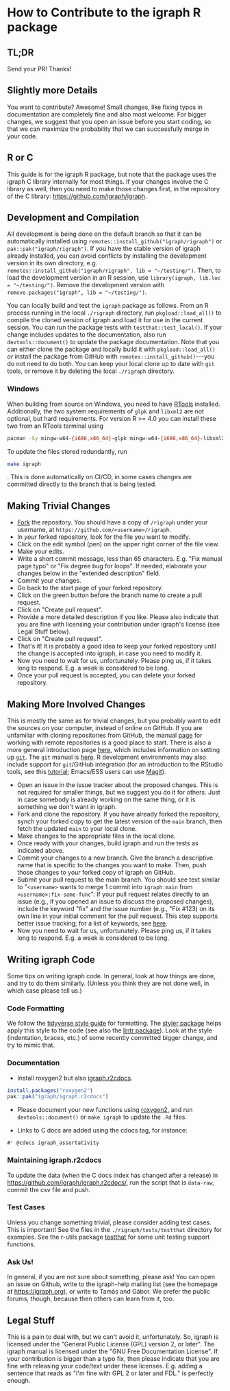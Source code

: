 # How to Contribute to the igraph R package

## TL;DR

Send your PR! Thanks!

## Slightly more Details

You want to contribute? Awesome! Small changes, like fixing typos in
documentation are completely fine and also most welcome. For bigger changes, we
suggest that you open an issue before you start coding, so that we can maximize
the probability that we can successfully merge in your code.

## R or C

This guide is for the igraph R package, but note that the package uses the
igraph C library internally for most things. If your changes involve the C
library as well, then you need to make those changes first, in the repository of
the C library: https://github.com/igraph/igraph.

## Development and Compilation

All development is being done on the default branch so that it can be
automatically installed using `remotes::install_github("igraph/rigraph")` or
`pak::pak("igraph/rigraph")`. If you have the stable version of igraph already
installed, you can avoid conflicts by installing the development version in its
own directory, e.g. `remotes::install_github("igraph/rigraph", lib =
"~/testing/")`. Then, to load the development version in an R session, use
`library(igraph, lib.loc = "~/testing/")`. Remove the development version with
`remove.packages("igraph", lib = "~/testing/")`.

You can locally build and test the `igraph` package as follows. From an R
process running in the local `./rigraph` directory, run `pkgload::load_all()` to
compile the cloned version of igraph and load it for use in the current
session. You can run the package tests with `testthat::test_local()`. If your
change includes updates to the documentation, also run `devtools::document()` to
update the package documentation. Note that you can either clone the package and
locally build it with `pkgload::load_all()` _or_ install the package from GitHub
with `remotes::install_github()`---you do not need to do both. You can keep your
local clone up to date with `git` tools, or remove it by deleting the local
`./rigraph` directory.

### Windows

When building from source on Windows, you need to have
[RTools](https://cran.r-project.org/bin/windows/Rtools/) installed.
Additionally, the two system requirements of `glpk` and `libxml2` are not
optional, but hard requirements. For version R >= 4.0 you can install these two
from an RTools terminal using

```sh
pacman -Sy mingw-w64-{i686,x86_64}-glpk mingw-w64-{i686,x86_64}-libxml2
```

To update the files stored redundantly, run

```sh
make igraph
```

. This is done automatically on CI/CD, in some cases changes are committed
directly to the branch that is being tested.

## Making Trivial Changes

- [Fork](https://docs.github.com/en/get-started/quickstart/fork-a-repo) the
  repository. You should have a copy of `/rigraph` under your username, at
  `https://github.com/<username>/rigraph`.
- In _your_ forked repository, look for the file you want to modify.
- Click on the edit symbol (pen) on the upper right corner of the file view.
- Make your edits.
- Write a short commit message, less than 65 characters. E.g. "Fix manual page
  typo" or "Fix degree bug for loops". If needed, elaborate your changes below
  in the "extended description" field.
- Commit your changes.
- Go back to the start page of your forked repository.
- Click on the green button before the branch name to create a pull request.
- Click on "Create pull request".
- Provide a more detailed description if you like. Please also indicate that you
  are fine with licensing your contribution under igraph's license (see Legal
  Stuff below).
- Click on "Create pull request".
- That's it! It is probably a good idea to keep your forked repository until the
  change is accepted into igraph, in case you need to modify it.
- Now you need to wait for us, unfortunately. Please ping us, if it takes long
  to respond. E.g. a week is considered to be long.
- Once your pull request is accepted, you can delete your forked repository.

## Making More Involved Changes

This is mostly the same as for trivial changes, but you probably want to edit
the sources on your computer, instead of online on GitHub. If you are unfamiliar
with cloning repositories from GitHub, the manual
[page](https://docs.github.com/en/get-started/getting-started-with-git/about-remote-repositories)
for working with remote repositories is a good place to start. There is also a
more general introduction page
[here](https://docs.github.com/en/get-started/quickstart), which includes
information on setting up
[`git`](https://docs.github.com/en/get-started/quickstart/set-up-git). The `git`
manual is [here](https://www.git-scm.com/docs). R development environments may
also include support for `git`/GitHub integration (for an introduction to the
RStudio tools, see this
[tutorial](https://geo.uzh.ch/microsite/reproducible_research/post/rr-rstudio-git/);
Emacs/ESS users can use [Magit](https://magit.vc/)).

- Open an issue in the issue tracker about the proposed changes. This is not
  required for smaller things, but we suggest you do it for others. Just in case
  somebody is already working on the same thing, or it is something we don't
  want in igraph.
- Fork and clone the repository. If you have already forked the repository,
  synch your forked copy to get the latest version of the `main` branch, then
  fetch the updated `main` to your local clone.
- Make changes to the appropriate files in the local clone.
- Once ready with your changes, build igraph and run the tests as indicated
  above.
- Commit your changes to a new branch. Give the branch a descriptive name that
  is specific to the changes you want to make. Then, push those changes to your
  forked copy of igraph on GitHub.
- Submit your pull request to the main branch. You should see text similar to
  "`<username>` wants to merge 1 commit into `igraph:main` from
  `<username>:fix-some-func`". If your pull request relates directly to an issue
  (e.g., if you opened an issue to discuss the proposed changes), include the
  keyword "fix" and the issue number (e.g., "Fix #123) on its own line in your
  initial comment for the pull request. This step supports better issue
  tracking; for a list of keywords, see
  [here](https://docs.github.com/en/issues/tracking-your-work-with-issues/linking-a-pull-request-to-an-issue#linking-a-pull-request-to-an-issue-using-a-keyword).
- Now you need to wait for us, unfortunately. Please ping us, if it takes long
  to respond. E.g. a week is considered to be long.

## Writing igraph Code

Some tips on writing igraph code. In general, look at how things are done, and
try to do them similarly. (Unless you think they are not done well, in which
case please tell us.)

### Code Formatting

We follow the [tidyverse style guide](https://style.tidyverse.org/) for
formatting. The [styler package](https://styler.r-lib.org/) helps apply this
style to the code (see also the [lintr package](https://lintr.r-lib.org/)).
Look at the style (indentation, braces, etc.) of some recently committed bigger
change, and try to mimic that.

### Documentation

- Install roxygen2 but also [igraph.r2cdocs](https://github.com/igraph/igraph.r2cdocs).

```r
install.packages("roxygen2")
pak::pak("igraph/igraph.r2cdocs")
```

- Please document your new functions using
[roxygen2](https://roxygen2.r-lib.org/), and run `devtools::document()` or `make
igraph` to update the `.Rd` files.

- Links to C docs are added using the cdocs tag, for instance:

```
#' @cdocs igraph_assortativity
```

### Maintaining igraph.r2cdocs

To update the data (when the C docs index has changed after a release) in https://github.com/igraph/igraph.r2cdocs/, run the script that is `data-raw`, commit the csv file and push.

### Test Cases

Unless you change something trivial, please consider adding test cases.  This is
important! See the files in the `./rigraph/tests/testthat` directory for
examples. See the r-utils package [testthat](https://testthat.r-lib.org/) for
some unit testing support functions.

### Ask Us!

In general, if you are not sure about something, please ask! You can open an
issue on Github, write to the igraph-help mailing list (see the homepage at
<https://igraph.org>), or write to Tamás and Gábor. We prefer the public forums,
though, because then others can learn from it, too.

## Legal Stuff

This is a pain to deal with, but we can't avoid it, unfortunately. So, igraph is
licensed under the "General Public License (GPL) version 2, or later". The
igraph manual is licensed under the "GNU Free Documentation License". If your
contribution is bigger than a typo fix, then please indicate that you are fine
with releasing your code/text under these licenses. E.g. adding a sentence that
reads as "I'm fine with GPL 2 or later and FDL." is perfectly enough.

